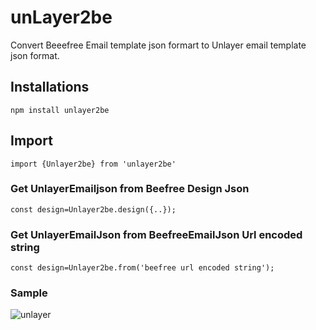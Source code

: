 # unLayer2be
Convert Beeefree Email template json formart to Unlayer email template json format.

## Installations
```npm install unlayer2be ```

## Import
``` import {Unlayer2be} from 'unlayer2be'  ```

### Get UnlayerEmailjson from Beefree Design Json

``` const design=Unlayer2be.design({..}); ``` 

### Get UnlayerEmailJson from BeefreeEmailJson Url encoded string

``` const design=Unlayer2be.from('beefree url encoded string');  ```

### Sample
![unlayer](https://unroll-images-production.s3.amazonaws.com/projects/0/1644079641638-unlayer.PNG)